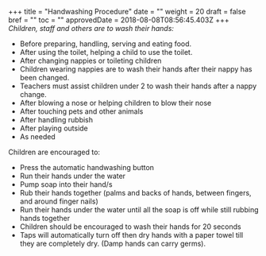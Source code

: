 +++
title = "Handwashing Procedure"
date = ""
weight = 20
draft = false
bref = ""
toc = ""
approvedDate = 2018-08-08T08:56:45.403Z
+++
*Children, staff and others are to wash their hands:*
* Before preparing, handling, serving and eating food. 
* After using the toilet, helping a child to use the toilet.
* After changing nappies or toileting children 
* Children wearing nappies are to wash their hands after their nappy has been changed. 
* Teachers must assist children under 2 to wash their hands after a nappy change. 
* After blowing a nose or helping children to blow their nose
* After touching pets and other animals
* After handling rubbish 
* After playing outside
* As needed

Children are encouraged to:

* Press the automatic handwashing button
* Run their hands under the water
* Pump soap into their hand/s
* Rub their hands together (palms and backs of hands, between fingers, and around finger nails)
* Run their hands under the water until all the soap is off while still rubbing hands together
* Children should be encouraged to wash their hands for 20 seconds
* Taps will automatically turn off then dry hands with a paper towel till they are completely dry. (Damp hands can carry germs).
